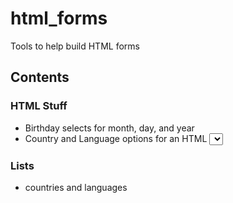 # html_forms
Tools to help build HTML forms

## Contents

### HTML Stuff
- Birthday selects for month, day, and year
- Country and Language options for an HTML <select> form element

### Lists
- countries and languages

